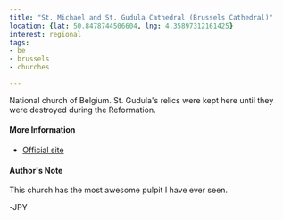 ```yaml
---
title: "St. Michael and St. Gudula Cathedral (Brussels Cathedral)"
location: {lat: 50.8478744506604, lng: 4.35897312161425}
interest: regional
tags:
- be
- brussels
- churches

---
```



National church of Belgium.  St. Gudula's relics were kept here until they were destroyed during the Reformation.

#### More Information

* [Official site](https://www.cathedralisbruxellensis.be/)




#### Author's Note

This church has the most awesome pulpit I have ever seen.

-JPY




